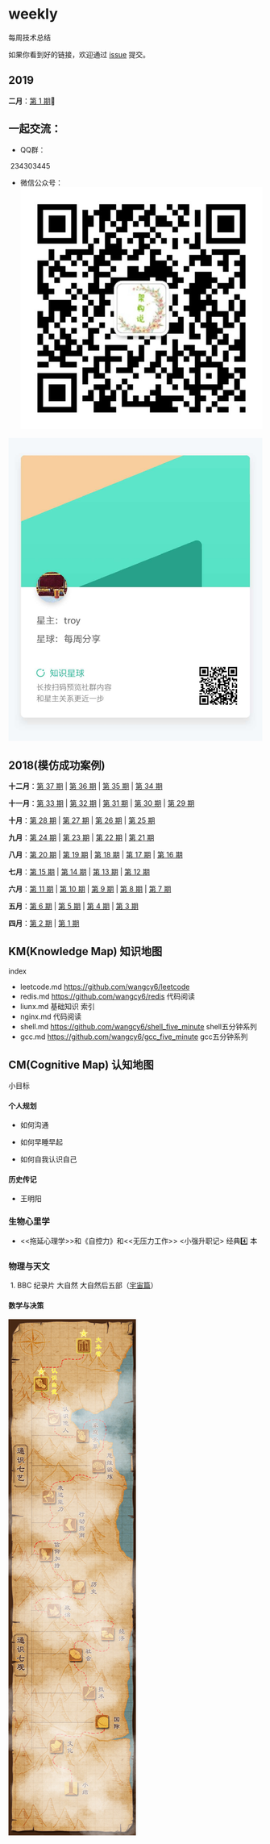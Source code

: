 # weekly 
每周技术总结


如果你看到好的链接，欢迎通过 [issue](https://github.com/wangcy6/weekly/issues/) 提交。

## 2019

**二月**：[第 1 期](https://www.jianshu.com/p/681b70df9320):high_brightness:




## 一起交流：

- QQ群：

​        234303445

- 微信公众号： ![jiagous](/qrcode__860.jpg)



![知识星球](/知识星球.jpg)





## 2018(模仿成功案例)

**十二月**：[第 37 期](docs/issue-37.md) | [第 36 期](docs/issue-36.md) | [第 35 期](docs/issue-35.md) | [第 34 期](docs/issue-34.md)

**十一月**：[第 33 期](docs/issue-33.md) | [第 32 期](docs/issue-32.md) | [第 31 期](docs/issue-31.md) | [第 30 期](docs/issue-30.md) | [第 29 期](docs/issue-29.md)

**十月**：[第 28 期](docs/issue-28.md) | [第 27 期](docs/issue-27.md) | [第 26 期](docs/issue-26.md) | [第 25 期](docs/issue-25.md)

**九月**：[第 24 期](docs/issue-24.md) | [第 23 期](docs/issue-23.md) | [第 22 期](docs/issue-22.md) | [第 21 期](docs/issue-21.md)

**八月**：[第 20 期](docs/issue-20.md) | [第 19 期](docs/issue-19.md) | [第 18 期](docs/issue-18.md) | [第 17 期](docs/issue-17.md) | [第 16 期](docs/issue-16.md)

**七月**：[第 15 期](docs/issue-15.md) | [第 14 期](docs/issue-14.md) | [第 13 期](docs/issue-13.md) | [第 12 期](docs/issue-12.md)

**六月**：[第 11 期](docs/issue-11.md) | [第 10 期](docs/issue-10.md) | [第 9 期](docs/issue-9.md) | [第 8 期](docs/issue-8.md) | [第 7 期](docs/issue-7.md)

**五月**：[第 6 期](docs/issue-6.md) | [第 5 期](docs/issue-5.md) | [第 4 期](docs/issue-4.md) | [第 3 期](docs/issue-3.md)

**四月**：[第 2 期](docs/issue-2.md) | [第 1 期](docs/issue-1.md)







## KM(Knowledge Map)  知识地图

index 

-  leetcode.md https://github.com/wangcy6/leetcode
- redis.md  https://github.com/wangcy6/redis 代码阅读
-  liunx.md 基础知识 索引
- nginx.md    代码阅读
- shell.md https://github.com/wangcy6/shell_five_minute  shell五分钟系列
- gcc.md  https://github.com/wangcy6/gcc_five_minute  gcc五分钟系列 

## CM(Cognitive Map)  认知地图

小目标 

#### 个人规划 

- 如何沟通

- 如何早睡早起

- 如何自我认识自己

#### 历史传记

-  王明阳 

### 生物心里学

- <<拖延心理学>>和《自控力》和<<无压力工作>> <小强升职记> 经典4️⃣ 本

### 物理与天文

​       1. BBC 纪录片 大自然 大自然后五部（[宇宙篇](https://app.yinxiang.com/shard/s39/nl/8226829/8a9c655d-fe09-4cec-aa4b-9a1cf8e8aa4f)）

####  数学与决策



![微信图片_20190117214437](./images/微信图片_20190117214437.jpg)







